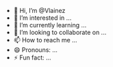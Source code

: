 - 👋 Hi, I’m @Vlainez
- 👀 I’m interested in ...
- 🌱 I’m currently learning ...
- 💞️ I’m looking to collaborate on ...
- 📫 How to reach me ...
- 😄 Pronouns: ...
- ⚡ Fun fact: ...

<!---
Vlainez/Vlainez is a ✨ special ✨ repository because its `README.md` (this file) appears on your GitHub profile.
You can click the Preview link to take a look at your changes.
--->

